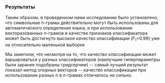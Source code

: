 ### Результаты

Таким образом, в проведенном нами исследовании было установлено, что символьные n-грамы действительно могут быть использованы для автоматического определения языка, и при использовании векторизованных n-грамов в качестве признаков классификатора может быть достигнуто высокое качество классификации ($F_1$=0.99) уже на относительно маленькой выборке

Мы заметили, что несмотря на то, что качество классификации может варьироваться у разных классификаторов (наилучшие гиперпараметры были заранее подобраны гридсерчем) -- самый лучший результат показал метод опорных векторов -- качество классификации при использовании разных n в n-грамах отличалось не сильно. 
